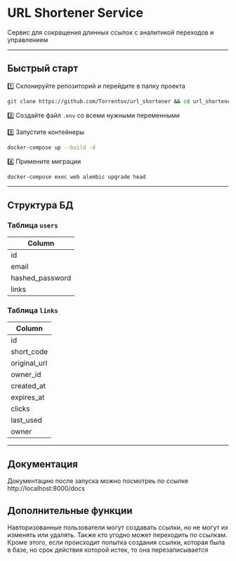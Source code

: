 # URL Shortener Service

Сервис для сокращения длинных ссылок с аналитикой переходов и управлением

---

## Быстрый старт

1️⃣ Склонируйте репозиторий и перейдите в папку проекта  
```bash  
git clone https://github.com/Torrentov/url_shortener && cd url_shortener  
```

2️⃣ Создайте файл `.env` со всеми нужными переменными  

3️⃣ Запустите контейнеры  
```bash  
docker-compose up --build -d  
```

4️⃣ Примените миграции  
```bash  
docker-compose exec web alembic upgrade head  
```

---

## Структура БД

### Таблица `users`
| Column           |
|------------------|
| id               |
| email            |
| hashed_password  |
| links            |

### Таблица `links`
| Column           |
|------------------|
| id               |
| short_code       |
| original_url     |
| owner_id         |
| created_at       |
| expires_at       |
| clicks           |
| last_used        |
| owner            |

---

## Документация
Документацию после запуска можно посмотреь по ссылке http://localhost:8000/docs

## Дополнительные функции
Навторизованные пользователи могут создавать ссылки, но не могут их изменять или удалять. Также кто угодно может переходить по ссылкам. Кроме этого, если происходит попытка создания ссылки, которая была в базе, но срок действия которой истек, то она перезаписывается
